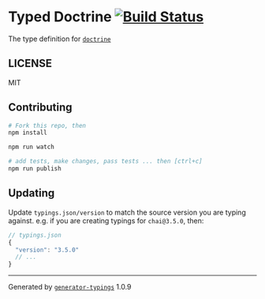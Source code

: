 # Typed Doctrine  [![Build Status](https://travis-ci.org/kazimuth/typed-doctrine.svg?branch=master)](https://travis-ci.org/kazimuth/typed-doctrine)


The type definition for [`doctrine`](git+ssh://git@github.com/eslint/doctrine.git)

## LICENSE

MIT

## Contributing

```sh
# Fork this repo, then
npm install

npm run watch

# add tests, make changes, pass tests ... then [ctrl+c]
npm run publish
```

## Updating

Update `typings.json/version` to match the source version you are typing against.
e.g. if you are creating typings for `chai@3.5.0`, then:

```js
// typings.json
{
  "version": "3.5.0"
  // ...
}
```

----

Generated by [`generator-typings`](https://github.com/typings/generator-typings) 1.0.9
